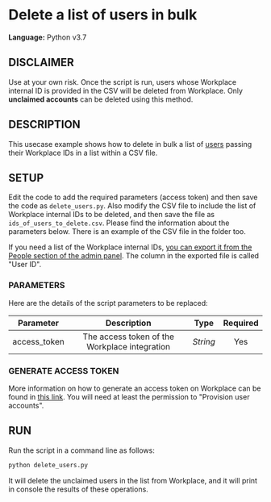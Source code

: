 # Delete a list of users in bulk

**Language:** Python v3.7

## DISCLAIMER
Use at your own risk. Once the script is run, users whose Workplace internal ID is provided in the CSV will be deleted from Workplace.
Only **unclaimed accounts** can be deleted using this method.

## DESCRIPTION
This usecase example shows how to delete in bulk a list of [users](https://developers.facebook.com/docs/workplace/reference/graph-api/member) passing their Workplace IDs in a list within a CSV file.

## SETUP
Edit the code to add the required parameters (access token) and then save the code as `delete_users.py`. Also modify the CSV file to include the list of Workplace internal IDs to be deleted, and then save the file as `ids_of_users_to_delete.csv`.
Please find the information about the parameters below. There is an example of the CSV file in the folder too.

If you need a list of the Workplace internal IDs, [you can export it from the People section of the admin panel](https://www.workplace.com/help/work/1858663031075098). The column in the exported file is called "User ID".

### PARAMETERS
Here are the details of the script parameters to be replaced:

   | Parameter         | Description                                                |  Type           |  Required    |
   |:-----------------:|:----------------------------------------------------------:|:---------------:|:------------:|
   | access_token      |  The access token of the Workplace integration             | _String_ | Yes |

### GENERATE ACCESS TOKEN
More information on how to generate an access token on Workplace can be found in [this link](https://developers.facebook.com/docs/workplace/custom-integrations-new/). You will need at least the permission to "Provision user accounts".

## RUN
Run the script in a command line as follows:

```python
python delete_users.py
```

It will delete the unclaimed users in the list from Workplace, and it will print in console the results of these operations.
